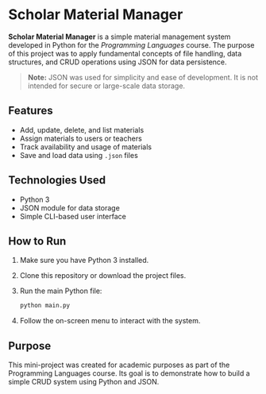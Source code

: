 # Scholar Material Manager

**Scholar Material Manager** is a simple material management system developed in Python for the *Programming Languages* course. The purpose of this project was to apply fundamental concepts of file handling, data structures, and CRUD operations using JSON for data persistence.

> **Note:** JSON was used for simplicity and ease of development. It is not intended for secure or large-scale data storage.

## Features

- Add, update, delete, and list materials
- Assign materials to users or teachers
- Track availability and usage of materials
- Save and load data using `.json` files

## Technologies Used

- Python 3
- JSON module for data storage
- Simple CLI-based user interface

## How to Run

1. Make sure you have Python 3 installed.
2. Clone this repository or download the project files.
3. Run the main Python file:

   ```bash
   python main.py
4. Follow the on-screen menu to interact with the system.

## Purpose
This mini-project was created for academic purposes as part of the Programming Languages course. Its goal is to demonstrate how to build a simple CRUD system using Python and JSON.
